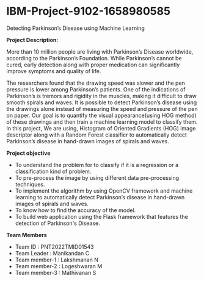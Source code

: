 # IBM-Project-9102-1658980585
Detecting Parkinson’s Disease using Machine Learning

**Project Description:**

More than 10 million people are living with Parkinson’s Disease worldwide, according to the Parkinson’s Foundation. While Parkinson’s cannot be cured, early detection along with proper medication can significantly improve symptoms and quality of life.

The researchers found that the drawing speed was slower and the pen pressure is lower among Parkinson’s patients. One of the indications of Parkinson’s is tremors and rigidity in the muscles, making it difficult to draw smooth spirals and waves. It is possible to detect Parkinson’s disease using the drawings alone instead of measuring the speed and pressure of the pen on paper. Our goal is to quantify the visual appearance(using HOG method) of these drawings and then train a machine learning model to classify them. In this project, We are using, Histogram of Oriented Gradients (HOG) image descriptor along with a Random Forest classifier to automatically detect Parkinson’s disease in hand-drawn images of spirals and waves.

**Project objective**

* To understand the problem for to classify if it is a regression or a classification kind of problem. <br />
* To pre-process the image by using different data pre-processing techniques. <br />
* To implement the algorithm by using OpenCV framework and machine learning to automatically detect Parkinson’s disease in hand-drawn images of spirals and waves.<br />
* To know how to find the accuracy of the model.<br />
* To build web application using the Flask framework that features the detection of Parkinson's Disease.<br />

**Team Members**

* Team ID : PNT2022TMID01543<br />
* Team Leader : Manikandan C<br />
* Team member-1 : Lakshmanan N<br />
* Team member-2 : Logeshwaran M<br />
* Team member-3 : Mathivanan S<br />








